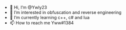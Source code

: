 - 👋 Hi, I’m @Ywly23
- 👀 I’m interested in obfuscation and reverse engineering
- 🌱 I’m currently learning c++, c# and lua
- 📫 How to reach me Yww#1384

<!---
Ywly23/Ywly23 is a ✨ special ✨ repository because its `README.md` (this file) appears on your GitHub profile.
You can click the Preview link to take a look at your changes.
--->
